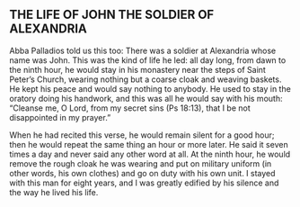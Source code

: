 ## THE LIFE OF JOHN THE SOLDIER OF ALEXANDRIA

Abba Palladios told us this too: There was a soldier at Alexandria whose name was John. This was the kind of life he led: all day long, from dawn to the ninth hour, he would stay in his monastery near the steps of Saint Peter’s Church, wearing nothing but a coarse cloak and weaving baskets. He kept his peace and would say nothing to anybody. He used to stay in the oratory doing his handwork, and this was all he would say with his mouth: “Cleanse me, O Lord, from my secret sins (Ps 18:13), that I be not disappointed in my prayer.” 

When he had recited this verse, he would remain silent for a good hour; then he would repeat the same thing an hour or more later. He said it seven times a day and never said any other word at all. At the ninth hour, he would remove the rough cloak he was wearing and put on military uniform (in other words, his own clothes) and go on duty with his own unit. I stayed with this man for eight years, and I was greatly edified by his silence and the way he lived his life.
